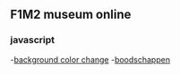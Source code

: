 ## F1M2 museum online
### javascript

-[background color change](http://34158.hosts1.ma-cloud.nl/f1m2js/les1-background-color/)
-[boodschappen](http://34158.hosts1.ma-cloud.nl/f1m2js/boodschappen/)

